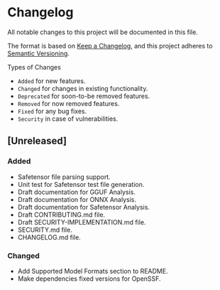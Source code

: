 # Changelog

All notable changes to this project will be documented in this file.

The format is based on [Keep a Changelog](https://keepachangelog.com/en/1.1.0/),
and this project adheres to [Semantic Versioning](https://semver.org/spec/v2.0.0.html).

Types of Changes

- `Added` for new features.  
- `Changed` for changes in existing functionality.  
- `Deprecated` for soon-to-be removed features.  
- `Removed` for now removed features.  
- `Fixed` for any bug fixes.  
- `Security` in case of vulnerabilities.  

## [Unreleased]

### Added

- Safetensor file parsing support.  
- Unit test for Safetensor test file generation.  
- Draft documentation for GGUF Analysis.  
- Draft documentation for ONNX Analysis.  
- Draft documentation for Safetensor Analysis.  
- Draft CONTRIBUTING.md file.  
- Draft SECURITY-IMPLEMENTATION.md file.  
- SECURITY.md file.  
- CHANGELOG.md file.  

### Changed  

- Add Supported Model Formats section to README.  
- Make dependencies fixed versions for OpenSSF.  
